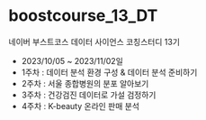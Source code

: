 # boostcourse_13_DT
네이버 부스트코스 데이터 사이언스 코칭스터디 13기
- 2023/10/05 ~ 2023/11/02일
- 1주차 : 데이터 분석 환경 구성 & 데이터 분석 준비하기
- 2주차 : 서울 종합병원의 분포 알아보기
- 3주차 : 건강검진 데이터로 가설 검정하기
- 4주차 : K-beauty  온라인 판매 분석
